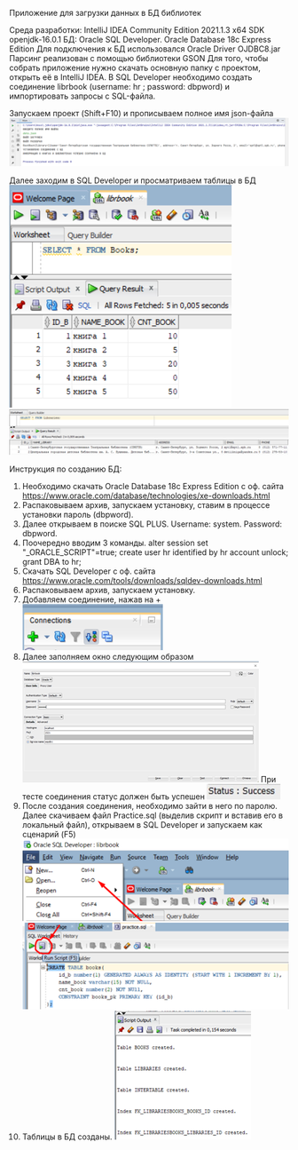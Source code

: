 Приложение для загрузки данных в БД библиотек

Среда разработки: IntelliJ IDEA Community Edition 2021.1.3 x64 
SDK openjdk-16.0.1 БД: Oracle SQL Developer. Оracle Database 18c Express Edition 
Для подключения к БД использовался Oracle Driver OJDBC8.jar Парсинг реализован с помощью библиотеки GSON
Для того, чтобы собрать приложение нужно скачать основную папку с проектом, открыть её в IntelliJ IDEA. 
В SQL Developer необходимо создать соединение librbook (username: hr ; password: dbpword) и импортировать запросы с SQL-файла.

Запускаем проект (Shift+F10) и прописываем полное имя json-файла
![alt text](https://github.com/Gamid-Dibirov/ParseProject/blob/main/img1.png?raw=true)

Далее заходим в SQL Developer и просматриваем таблицы в БД  
![alt text](https://github.com/Gamid-Dibirov/ParseProject/blob/main/img2.png?raw=true)
![alt text](https://github.com/Gamid-Dibirov/ParseProject/blob/main/img3.png?raw=true)

Инструкция по созданию БД:
1.	Необходимо скачать Oracle Database 18c Express Edition с оф. сайта https://www.oracle.com/database/technologies/xe-downloads.html
2.	Распаковываем архив, запускаем установку, ставим в процессе установки пароль (dbpword).
3.	Далее открываем в поиске SQL PLUS. Username: system. Password: dbpword.
4.	Поочередно вводим 3 команды.
alter session set "_ORACLE_SCRIPT"=true; 
create user hr identified by hr account unlock; 
grant DBA to hr;
5.	Скачать SQL Developer с оф. сайта
https://www.oracle.com/tools/downloads/sqldev-downloads.html
6.	Распаковываем архив, запускаем установку.
7.	Добавляем соединение, нажав на +
![alt text](https://github.com/Gamid-Dibirov/ParseProject/blob/main/4.png?raw=true)
8.	Далее заполняем окно следующим образом 
![alt text](https://github.com/Gamid-Dibirov/ParseProject/blob/main/5.png?raw=true)
При тесте соединения статус должен быть успешен
![alt text](https://github.com/Gamid-Dibirov/ParseProject/blob/main/6.png?raw=true)
9.	После создания соединения, необходимо зайти в него по паролю. Далее скачиваем файл Practice.sql (выделив скрипт и вставив его в локальный файл), открываем в SQL Developer и запускаем как сценарий (F5)
![alt text](https://github.com/Gamid-Dibirov/ParseProject/blob/main/7.png?raw=true)
![alt text](https://github.com/Gamid-Dibirov/ParseProject/blob/main/8.png?raw=true)
10.	Таблицы в БД созданы.
![alt text](https://github.com/Gamid-Dibirov/ParseProject/blob/main/9.png?raw=true)
